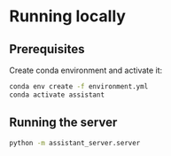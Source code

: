 # Running locally

## Prerequisites

Create conda environment and activate it:

```bash
conda env create -f environment.yml
conda activate assistant
```

## Running the server

```bash
python -m assistant_server.server
```
